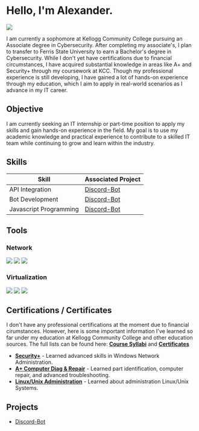 # Hello, I'm Alexander.
<a href="https://www.linkedin.com/in/alex-steward-15782b22b/"><img src="https://img.shields.io/badge/-LinkedIn-0072b1?&style=for-the-badge&logo=linkedin&logoColor=white" /></a>


I am currently a sophomore at Kellogg Community College pursuing an Associate degree in Cybersecurity. After completing my associate's, I plan to transfer to Ferris State University to earn a Bachelor's degree in Cybersecurity. While I don't yet have certifications due to financial circumstances, I have acquired substantial knowledge in areas like A+ and Security+ through my coursework at KCC. Though my professional experience is still developing, I have gained a lot of hands-on experience through my education, which I aim to apply in real-world scenarios as I advance in my IT career.


## Objective

I am currently seeking an IT internship or part-time position to apply my skills and gain hands-on experience in the field. My goal is to use my academic knowledge and practical experience to contribute to a skilled IT team while continuing to grow and learn within the industry.


## Skills

| Skill                                         | Associated Project         |
|-----------------------------------------------|----------------------------|
| API Integration                               | <a href="https://github.com/alexsteward/Discord-Bot/tree/main">Discord-Bot</a>|
| Bot Development                               | <a href="https://github.com/alexsteward/Discord-Bot/tree/main">Discord-Bot</a>|
| Javascript Programming                        | <a href="https://github.com/alexsteward/Discord-Bot/tree/main">Discord-Bot</a>|

## Tools

### Network
<div>
    <img src="https://img.shields.io/badge/-Wireshark-1679A7?&style=for-the-badge&logo=Wireshark&logoColor=white" />
    <img src="https://img.shields.io/badge/-Nmap-4682B4?&style=for-the-badge&logo=protocols.io&logoColor=white" />
    <img src="https://img.shields.io/badge/-Metasploit-4C4C4C?&style=for-the-badge&logo=metasploit&logoColor=white" />
</div>

### Virtualization
<div>
    <img src="https://img.shields.io/badge/-VirtualBox-183A61?&style=for-the-badge&logo=virtualbox&logoColor=white" />
    <img src="https://img.shields.io/badge/-Hyper--V-0078D7?&style=for-the-badge&logo=windows&logoColor=white" />
    <img src="https://img.shields.io/badge/-VMware-607078?&style=for-the-badge&logo=vmware&logoColor=white" />
</div>

## Certifications / Certificates

I don't have any professional certifications at the moment due to financial cirumstances. However, here is some important information I've learned so far under my education at Kellogg Community College and other education sources. The full lists can be found here: **<a href="https://github.com/alexsteward/course-materials">Course Syllabi</a>** and  **<a href="https://github.com/alexsteward/course-materials">Certificates</a>**

- **[Security+](https://github.com/alexsteward/course-materials/blob/main/CET-250-SYALLBUS.pdf)** - Learned advanced skills in Windows Network Administration.
- **[A+ Computer Diag & Repair](https://github.com/alexsteward/course-materials/blob/main/CET-260-SYLLABUS.pdf)** - Learned part identification, computer repair, and advanced troubleshooting.
- **[Linux/Unix Administration](https://github.com/alexsteward/course-materials/blob/main/CET-152-SYLLABUS.pdf)** - Learned about administration Linux/Unix Systems.

<div>


## Projects
- <a href="https://github.com/alexsteward/Discord-Bot/tree/main">Discord-Bot</a>
